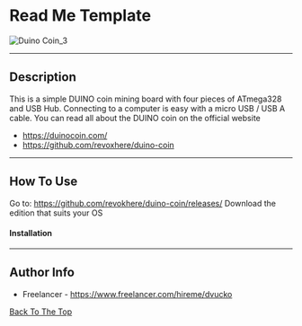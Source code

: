 # Read Me Template

![Duino Coin_3](https://user-images.githubusercontent.com/93370788/160250121-970b711e-1353-4cb0-8dc7-c84d66bfef8e.jpg)

---

## Description

This is a simple DUINO coin mining board with four pieces of ATmega328 and USB Hub. Connecting to a computer is easy with a micro USB / USB A cable.
You can read all about the DUINO coin on the official website
- https://duinocoin.com/
- https://github.com/revoxhere/duino-coin


---

## How To Use

Go to: https://github.com/revokhere/duino-coin/releases/
Download the edition that suits your OS 

#### Installation





---

## Author Info

- Freelancer - https://www.freelancer.com/hireme/dvucko

[Back To The Top](#read-me-template)
